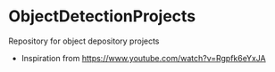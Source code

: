 # ObjectDetectionProjects
Repository for object depository projects
* Inspiration from https://www.youtube.com/watch?v=Rgpfk6eYxJA
  
